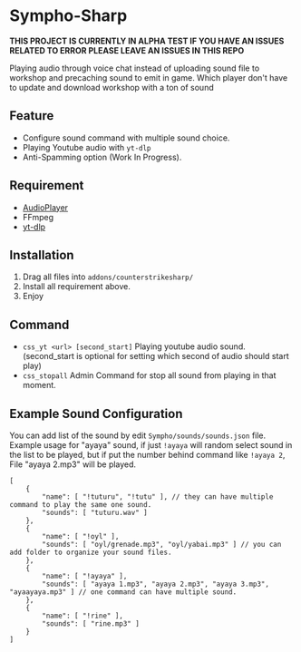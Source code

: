 # Sympho-Sharp
 **THIS PROJECT IS CURRENTLY IN ALPHA TEST IF YOU HAVE AN ISSUES RELATED TO ERROR PLEASE LEAVE AN ISSUES IN THIS REPO**
 
 Playing audio through voice chat instead of uploading sound file to workshop and precaching sound to emit in game. Which player don't have to update and download workshop with a ton of sound

 ## Feature
- Configure sound command with multiple sound choice.
- Playing Youtube audio with ``yt-dlp``
- Anti-Spamming option (Work In Progress).


## Requirement
- [AudioPlayer](https://github.com/samyycX/AudioPlayer)
- FFmpeg
- [yt-dlp](https://github.com/yt-dlp/yt-dlp)

## Installation
1. Drag all files into ``addons/counterstrikesharp/``
2. Install all requirement above.
3. Enjoy

## Command
- ``css_yt <url> [second_start]`` Playing youtube audio sound. (second_start is optional for setting which second of audio should start play)
- ``css_stopall`` Admin Command for stop all sound from playing in that moment.

## Example Sound Configuration

You can add list of the sound by edit ``Sympho/sounds/sounds.json`` file. Example usage for "ayaya" sound, if just ``!ayaya`` will random select sound in the list to be played, but if put the number behind command like ``!ayaya 2``, File "ayaya 2.mp3" will be played.

```jsonc
[
    {
        "name": [ "!tuturu", "!tutu" ], // they can have multiple command to play the same one sound.
        "sounds": [ "tuturu.wav" ]
    },
    {
        "name": [ "!oyl" ],
        "sounds": [ "oyl/grenade.mp3", "oyl/yabai.mp3" ] // you can add folder to organize your sound files.
    },
    {
        "name": [ "!ayaya" ],
        "sounds": [ "ayaya 1.mp3", "ayaya 2.mp3", "ayaya 3.mp3", "ayaayaya.mp3" ] // one command can have multiple sound.
    },
    {
        "name": [ "!rine" ],
        "sounds": [ "rine.mp3" ]
    }
]
```